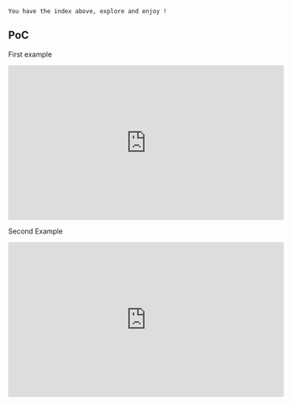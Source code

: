 ```note
You have the index above, explore and enjoy !
```


PoC
---

First example

<iframe width="560" height="315" src="https://www.youtube.com/embed/PXLblq6JDss?si=ehTA8gRo9vsEjRqm" title="YouTube video player" frameborder="0" allow="accelerometer; autoplay; clipboard-write; encrypted-media; gyroscope; picture-in-picture; web-share" referrerpolicy="strict-origin-when-cross-origin" allowfullscreen></iframe>

Second Example

<iframe width="560" height="315" src="https://www.youtube.com/embed/Zn2KkymDGe0?si=Y6cqUFY9XJ6nhCR5" title="YouTube video player" frameborder="0" allow="accelerometer; autoplay; clipboard-write; encrypted-media; gyroscope; picture-in-picture; web-share" referrerpolicy="strict-origin-when-cross-origin" allowfullscreen></iframe>
